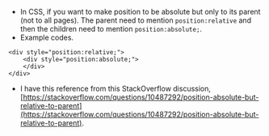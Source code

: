 * In CSS, if you want to make position to be absolute but only to its parent (not to all pages). The parent need to mention `position:relative` and then the children need to mention `position:absolute;`.
* Example codes.

```
<div style="position:relative;">
    <div style="position:absolute;">
    </div>
</div>
```

* I have this reference from this StackOverflow discussion, [https://stackoverflow.com/questions/10487292/position-absolute-but-relative-to-parent](https://stackoverflow.com/questions/10487292/position-absolute-but-relative-to-parent).